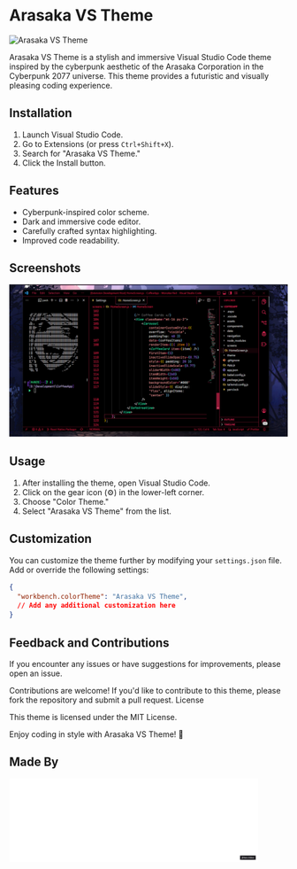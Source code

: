 # Arasaka VS Theme

![Arasaka VS Theme](https://static.wikia.nocookie.net/never-fade-away/images/5/53/Arasaka.png/revision/latest?cb=20211127144028)

Arasaka VS Theme is a stylish and immersive Visual Studio Code theme inspired by the cyberpunk aesthetic of the Arasaka Corporation in the Cyberpunk 2077 universe. This theme provides a futuristic and visually pleasing coding experience.

## Installation

1. Launch Visual Studio Code.
2. Go to Extensions (or press `Ctrl+Shift+X`).
3. Search for "Arasaka VS Theme."
4. Click the Install button.

## Features

- Cyberpunk-inspired color scheme.
- Dark and immersive code editor.
- Carefully crafted syntax highlighting.
- Improved code readability.

## Screenshots

![Screenshot 1](Screenshot.png)

## Usage

1. After installing the theme, open Visual Studio Code.
2. Click on the gear icon (⚙️) in the lower-left corner.
3. Choose "Color Theme."
4. Select "Arasaka VS Theme" from the list.

## Customization

You can customize the theme further by modifying your `settings.json` file. Add or override the following settings:

```json
{
  "workbench.colorTheme": "Arasaka VS Theme",
  // Add any additional customization here
}
```

## Feedback and Contributions

If you encounter any issues or have suggestions for improvements, please open an issue.

Contributions are welcome! If you'd like to contribute to this theme, please fork the repository and submit a pull request.
License

This theme is licensed under the MIT License.

Enjoy coding in style with Arasaka VS Theme! 🌟

## Made By

<img src="https://github.com/Raiden-16F7/TourXpress/blob/master/Social-handle-(Dark)-[remix].gif" alt="Social Handle" width="450" height="150" onerror="this.src='SocialHandle.jpg'" />

